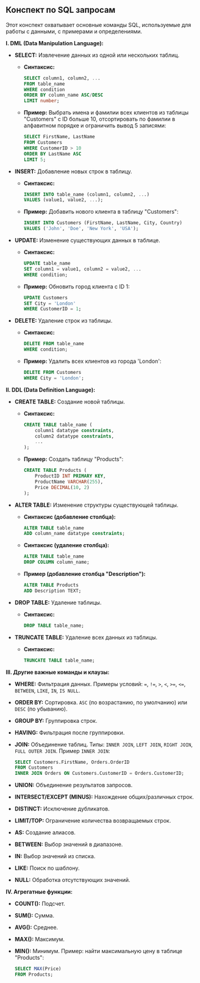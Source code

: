 ## Конспект по SQL запросам

Этот конспект охватывает основные команды SQL, используемые для работы с данными, с примерами и определениями.

**I. DML (Data Manipulation Language):**

* **SELECT:** Извлечение данных из одной или нескольких таблиц.

    * **Синтаксис:**
        ```sql
        SELECT column1, column2, ...
        FROM table_name
        WHERE condition
        ORDER BY column_name ASC/DESC
        LIMIT number;
        ```

    * **Пример:** Выбрать имена и фамилии всех клиентов из таблицы "Customers" с ID больше 10, отсортировать по фамилии в алфавитном порядке и ограничить вывод 5 записями:
        ```sql
        SELECT FirstName, LastName
        FROM Customers
        WHERE CustomerID > 10
        ORDER BY LastName ASC
        LIMIT 5;
        ```

* **INSERT:** Добавление новых строк в таблицу.

    * **Синтаксис:**
        ```sql
        INSERT INTO table_name (column1, column2, ...)
        VALUES (value1, value2, ...);
        ```

    * **Пример:** Добавить нового клиента в таблицу "Customers":
        ```sql
        INSERT INTO Customers (FirstName, LastName, City, Country)
        VALUES ('John', 'Doe', 'New York', 'USA');
        ```

* **UPDATE:** Изменение существующих данных в таблице.

    * **Синтаксис:**
        ```sql
        UPDATE table_name
        SET column1 = value1, column2 = value2, ...
        WHERE condition;
        ```

    * **Пример:** Обновить город клиента с ID 1:
        ```sql
        UPDATE Customers
        SET City = 'London'
        WHERE CustomerID = 1;
        ```

* **DELETE:** Удаление строк из таблицы.

    * **Синтаксис:**
        ```sql
        DELETE FROM table_name
        WHERE condition;
        ```

    * **Пример:** Удалить всех клиентов из города 'London':
        ```sql
        DELETE FROM Customers
        WHERE City = 'London';
        ```


**II. DDL (Data Definition Language):**

* **CREATE TABLE:** Создание новой таблицы.

    * **Синтаксис:**
        ```sql
        CREATE TABLE table_name (
            column1 datatype constraints,
            column2 datatype constraints,
            ...
        );
        ```

    * **Пример:** Создать таблицу "Products":
        ```sql
        CREATE TABLE Products (
            ProductID INT PRIMARY KEY,
            ProductName VARCHAR(255),
            Price DECIMAL(10, 2)
        );
        ```

* **ALTER TABLE:** Изменение структуры существующей таблицы.

    * **Синтаксис (добавление столбца):**
        ```sql
        ALTER TABLE table_name
        ADD column_name datatype constraints;
        ```

    * **Синтаксис (удаление столбца):**
        ```sql
        ALTER TABLE table_name
        DROP COLUMN column_name;
        ```
    * **Пример (добавление столбца "Description"):**
        ```sql
        ALTER TABLE Products
        ADD Description TEXT;
        ```

* **DROP TABLE:** Удаление таблицы.

    * **Синтаксис:**
        ```sql
        DROP TABLE table_name;
        ```

* **TRUNCATE TABLE:** Удаление всех данных из таблицы.

    * **Синтаксис:**
        ```sql
        TRUNCATE TABLE table_name;
        ```


**III. Другие важные команды и клаузы:**

* **WHERE:** Фильтрация данных.  Примеры условий: `=`, `!=`, `>`, `<`, `>=`, `<=`, `BETWEEN`, `LIKE`, `IN`, `IS NULL`.

* **ORDER BY:** Сортировка.  `ASC` (по возрастанию, по умолчанию) или `DESC` (по убыванию).

* **GROUP BY:** Группировка строк.

* **HAVING:** Фильтрация после группировки.

* **JOIN:** Объединение таблиц. Типы: `INNER JOIN`, `LEFT JOIN`, `RIGHT JOIN`, `FULL OUTER JOIN`.  Пример `INNER JOIN`:
    ```sql
    SELECT Customers.FirstName, Orders.OrderID
    FROM Customers
    INNER JOIN Orders ON Customers.CustomerID = Orders.CustomerID;
    ```


* **UNION:** Объединение результатов запросов.

* **INTERSECT/EXCEPT (MINUS):**  Нахождение общих/различных строк.

* **DISTINCT:**  Исключение дубликатов.

* **LIMIT/TOP:** Ограничение количества возвращаемых строк.

* **AS:**  Создание алиасов.

* **BETWEEN:**  Выбор значений в диапазоне.

* **IN:**  Выбор значений из списка.

* **LIKE:**  Поиск по шаблону.

* **NULL:**  Обработка отсутствующих значений.


**IV. Агрегатные функции:**

* **COUNT():** Подсчет.

* **SUM():** Сумма.

* **AVG():** Среднее.

* **MAX():** Максимум.

* **MIN():** Минимум.  Пример: найти максимальную цену в таблице "Products":
    ```sql
    SELECT MAX(Price)
    FROM Products;
    ```
